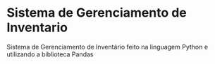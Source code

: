 # Sistema de Gerenciamento de Inventario
 Sistema de Gerenciamento de Inventário feito na linguagem Python e utilizando a biblioteca Pandas
